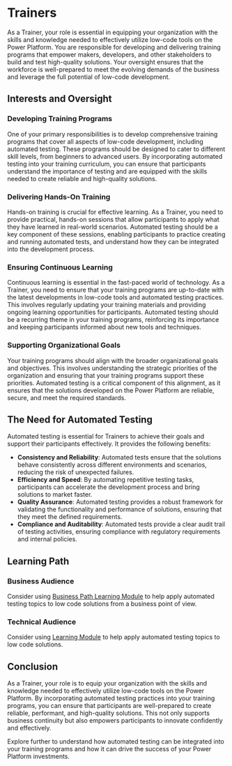 # Trainers

As a Trainer, your role is essential in equipping your organization with the skills and knowledge needed to effectively utilize low-code tools on the Power Platform. You are responsible for developing and delivering training programs that empower makers, developers, and other stakeholders to build and test high-quality solutions. Your oversight ensures that the workforce is well-prepared to meet the evolving demands of the business and leverage the full potential of low-code development.

## Interests and Oversight

### Developing Training Programs

One of your primary responsibilities is to develop comprehensive training programs that cover all aspects of low-code development, including automated testing. These programs should be designed to cater to different skill levels, from beginners to advanced users. By incorporating automated testing into your training curriculum, you can ensure that participants understand the importance of testing and are equipped with the skills needed to create reliable and high-quality solutions.

### Delivering Hands-On Training

Hands-on training is crucial for effective learning. As a Trainer, you need to provide practical, hands-on sessions that allow participants to apply what they have learned in real-world scenarios. Automated testing should be a key component of these sessions, enabling participants to practice creating and running automated tests, and understand how they can be integrated into the development process.

### Ensuring Continuous Learning

Continuous learning is essential in the fast-paced world of technology. As a Trainer, you need to ensure that your training programs are up-to-date with the latest developments in low-code tools and automated testing practices. This involves regularly updating your training materials and providing ongoing learning opportunities for participants. Automated testing should be a recurring theme in your training programs, reinforcing its importance and keeping participants informed about new tools and techniques.

### Supporting Organizational Goals

Your training programs should align with the broader organizational goals and objectives. This involves understanding the strategic priorities of the organization and ensuring that your training programs support these priorities. Automated testing is a critical component of this alignment, as it ensures that the solutions developed on the Power Platform are reliable, secure, and meet the required standards.

## The Need for Automated Testing

Automated testing is essential for Trainers to achieve their goals and support their participants effectively. It provides the following benefits:

- **Consistency and Reliability**: Automated tests ensure that the solutions behave consistently across different environments and scenarios, reducing the risk of unexpected failures.
- **Efficiency and Speed**: By automating repetitive testing tasks, participants can accelerate the development process and bring solutions to market faster.
- **Quality Assurance**: Automated testing provides a robust framework for validating the functionality and performance of solutions, ensuring that they meet the defined requirements.
- **Compliance and Auditability**: Automated tests provide a clear audit trail of testing activities, ensuring compliance with regulatory requirements and internal policies.

## Learning Path

### Business Audience

Consider using [Business Path Learning Module](../learning/business-path) to help apply automated testing topics to low code solutions from a business point of view.

### Technical Audience

Consider using [Learning Module](../learning) to help apply automated testing topics to low code solutions.

## Conclusion

As a Trainer, your role is to equip your organization with the skills and knowledge needed to effectively utilize low-code tools on the Power Platform. By incorporating automated testing practices into your training programs, you can ensure that participants are well-prepared to create reliable, performant, and high-quality solutions. This not only supports business continuity but also empowers participants to innovate confidently and effectively.

Explore further to understand how automated testing can be integrated into your training programs and how it can drive the success of your Power Platform investments.
